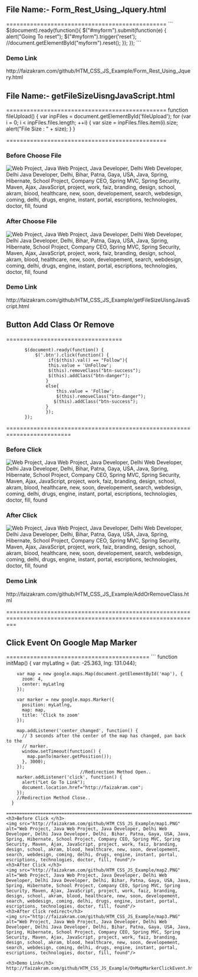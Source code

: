 
<h2>File Name:- Form_Rest_Using_Jquery.html</h2>
===============================================
```
$(document).ready(function(){
  	$("#myform").submit(function(e) {
  		alert("Going To reset");
  		$("#myform").trigger('reset'); //document.getElementById("myform").reset();
  	});
 });
```
  <h3>Demo Link</h3>
http://faizakram.com/github/HTM_CSS_JS_Example/Form_Rest_Using_Jquery.html
  

<h2>File Name:- getFileSizeUisngJavaScript.html</h2>

===============================================
	function fileUpload() {
   		 	var inpFiles = document.getElementById('fileUpload');
  			for (var i = 0; i < inpFiles.files.length; ++i) {
    		var size = inpFiles.files.item(i).size;
    		alert("File Size : " + size);
			}
 		 }

  ===============================================
  <h3>Before Choose File</h3>
  <img src="http://faizakram.com/github/HTM_CSS_JS_Example/filesize.PNG" alt="Web Project, Java Web Project, Java Developer, Delhi Web Developer, Delhi Java Developer, Delhi, Bihar, Patna, Gaya, USA, Java, Spring, Hibernate, School Project, Company CEO, Spring MVC, Spring Security, Maven, Ajax, JavaScript, project, work, faiz, branding, design, school, akram, blood, healthcare, new, soon, developement, search, webdesign, coming, delhi, drugs, engine, instant, portal, escriptions, technologies, doctor, fill, found"/>
  <h3>After Choose File</h3>
  <img src="http://faizakram.com/github/HTM_CSS_JS_Example/filesize2.PNG" alt="Web Project, Java Web Project, Java Developer, Delhi Web Developer, Delhi Java Developer, Delhi, Bihar, Patna, Gaya, USA, Java, Spring, Hibernate, School Project, Company CEO, Spring MVC, Spring Security, Maven, Ajax, JavaScript, project, work, faiz, branding, design, school, akram, blood, healthcare, new, soon, developement, search, webdesign, coming, delhi, drugs, engine, instant, portal, escriptions, technologies, doctor, fill, found"/>
  <h3>Demo Link</h3>
  http://faizakram.com/github/HTM_CSS_JS_Example/getFileSizeUisngJavaScript.html
  
  <h2>Button Add Class Or Remove</h2>
  ==================================
  
 ```
		$(document).ready(function() {
    		$('.btn').click(function() {
    			 if($(this).val() == "Follow"){
       			 this.value = 'UnFollow';
       			 $(this).removeClass("btn-success");
        		 $(this).addClass("btn-danger");
       			}
       			else{
       				this.value = 'Follow';
       				$(this).removeClass("btn-danger");
        		   $(this).addClass("btn-success");
       			}
    			});
		});

```
=========================================================================
<h3>Before Click </h3>
<img src="http://faizakram.com/github/HTM_CSS_JS_Example/buttonHome.PNG" alt="Web Project, Java Web Project, Java Developer, Delhi Web Developer, Delhi Java Developer, Delhi, Bihar, Patna, Gaya, USA, Java, Spring, Hibernate, School Project, Company CEO, Spring MVC, Spring Security, Maven, Ajax, JavaScript, project, work, faiz, branding, design, school, akram, blood, healthcare, new, soon, developement, search, webdesign, coming, delhi, drugs, engine, instant, portal, escriptions, technologies, doctor, fill, found"/>
<h3>After Click </h3>
<img src="http://faizakram.com/github/HTM_CSS_JS_Example/buttonHome2.PNG" alt="Web Project, Java Web Project, Java Developer, Delhi Web Developer, Delhi Java Developer, Delhi, Bihar, Patna, Gaya, USA, Java, Spring, Hibernate, School Project, Company CEO, Spring MVC, Spring Security, Maven, Ajax, JavaScript, project, work, faiz, branding, design, school, akram, blood, healthcare, new, soon, developement, search, webdesign, coming, delhi, drugs, engine, instant, portal, escriptions, technologies, doctor, fill, found"/>
<h3>Demo Link</h3>
http://faizakram.com/github/HTM_CSS_JS_Example/AddOrRemoveClass.html

===============================================================================================================


<h2>Click Event On Google Map Marker</h2>
==========================================
```
	function initMap() {
        var myLatlng = {lat: -25.363, lng: 131.044};
 
        var map = new google.maps.Map(document.getElementById('map'), {
          zoom: 4,
          center: myLatlng
        });
 
        var marker = new google.maps.Marker({
          position: myLatlng,
          map: map,
          title: 'Click to zoom'
        });
 
        map.addListener('center_changed', function() {
          // 3 seconds after the center of the map has changed, pan back to the
          // marker.
          window.setTimeout(function() {
            map.panTo(marker.getPosition());
          }, 3000);
        });
                                //Redirection Method Open..
        marker.addListener('click', function() {
          alert("Let Go To Link");
          document.location.href="http://faizakram.com";
        });
        //Redirection Method Close..
      }
```
================================================================================================
<h3>Before Click </h3>
<img src="http://faizakram.com/github/HTM_CSS_JS_Example/map1.PNG" alt="Web Project, Java Web Project, Java Developer, Delhi Web Developer, Delhi Java Developer, Delhi, Bihar, Patna, Gaya, USA, Java, Spring, Hibernate, School Project, Company CEO, Spring MVC, Spring Security, Maven, Ajax, JavaScript, project, work, faiz, branding, design, school, akram, blood, healthcare, new, soon, developement, search, webdesign, coming, delhi, drugs, engine, instant, portal, escriptions, technologies, doctor, fill, found"/>
<h3>After Click </h3>
<img src="http://faizakram.com/github/HTM_CSS_JS_Example/map2.PNG" alt="Web Project, Java Web Project, Java Developer, Delhi Web Developer, Delhi Java Developer, Delhi, Bihar, Patna, Gaya, USA, Java, Spring, Hibernate, School Project, Company CEO, Spring MVC, Spring Security, Maven, Ajax, JavaScript, project, work, faiz, branding, design, school, akram, blood, healthcare, new, soon, developement, search, webdesign, coming, delhi, drugs, engine, instant, portal, escriptions, technologies, doctor, fill, found"/>
<h3>After Click redirect</h3>
<img src="http://faizakram.com/github/HTM_CSS_JS_Example/map3.PNG" alt="Web Project, Java Web Project, Java Developer, Delhi Web Developer, Delhi Java Developer, Delhi, Bihar, Patna, Gaya, USA, Java, Spring, Hibernate, School Project, Company CEO, Spring MVC, Spring Security, Maven, Ajax, JavaScript, project, work, faiz, branding, design, school, akram, blood, healthcare, new, soon, developement, search, webdesign, coming, delhi, drugs, engine, instant, portal, escriptions, technologies, doctor, fill, found"/>

<h3>Demo Link</h3>
http://faizakram.com/github/HTM_CSS_JS_Example/OnMapMarkerClickEvent.html


